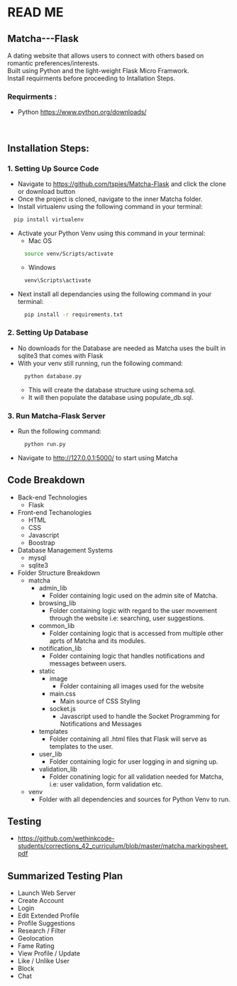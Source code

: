 # READ ME

## Matcha---Flask
A dating website that allows users to connect with others based on romantic preferences/interests.<br>
Built using Python and the light-weight Flask Micro Framwork.<br>
Install requirments before proceeding to Intallation Steps.

### Requirments :
- Python https://www.python.org/downloads/<br>
<br>

## Installation Steps:

### 1. Setting Up Source Code
  - Navigate to https://github.com/tspies/Matcha-Flask and click the clone or download button
  - Once the project is cloned, navigate to the inner Matcha folder.
  - Install virtualenv using the following command in your terminal:
  ```bash
    pip install virtualenv
  ```
  - Activate your Python Venv using this command in your terminal:
    - Mac OS
    ```bash
      source venv/Scripts/activate
    ```
    - Windows
    ```bash
      venv\Scripts\activate
    ```
  - Next install all dependancies using the following command in your terminal:
    ```bash
      pip install -r requirements.txt
    ```
### 2. Setting Up Database
  - No downloads for the Database are needed as Matcha uses the built in sqlite3 that comes with Flask<br>
  - With your venv still running, run the following command:
    ```bash
      python database.py
    ```
    - This will create the database structure using schema.sql.
    - It will then populate the database using populate_db.sql.
    
### 3. Run Matcha-Flask Server
  - Run the following command:
    ```bash
      python run.py
    ```
  - Navigate to http://127.0.0.1:5000/ to start using Matcha
  
## Code Breakdown
  - Back-end Technologies
    - Flask
  - Front-end Techanologies
    - HTML
    - CSS
    - Javascript
    - Boostrap
  - Database Management Systems
    - mysql
    - sqlite3
  - Folder Structure Breakdown
    - matcha
      - admin_lib
        - Folder containing logic used on the admin site of Matcha.
      - browsing_lib
        - Folder containing logic with regard to the user movement through the website i.e: searching, user suggestions.
      - common_lib
        - Folder containing logic that is accessed from multiple other aprts of Matcha and its modules.
      - notification_lib
        - Folder containing logic that handles notifications and messages between users.
      - static
        - image
          - Folder containing all images used for the website
        - main.css
          - Main source of CSS Styling
        - socket.js
          - Javascript used to handle the Socket Programming for Notifications and Messages
      - templates
        - Folder containing all .html files that Flask will serve as templates to the user.
      - user_lib
        - Folder containing logic for user logging in and signing up.
      - validation_lib
        - Folder conatining logic for all validation needed for Matcha, i.e: user validation, form validation etc.
    - venv
      - Folder with all dependencies and sources for Python Venv to run.
## Testing
  - https://github.com/wethinkcode-students/corrections_42_curriculum/blob/master/matcha.markingsheet.pdf
  
## Summarized Testing Plan
  - Launch Web Server
  - Create Account
  - Login
  - Edit Extended Profile
  - Profile Suggestions
  - Research / Filter
  - Geolocation
  - Fame Rating
  - View Profile / Update
  - Like / Unlike User
  - Block
  - Chat



